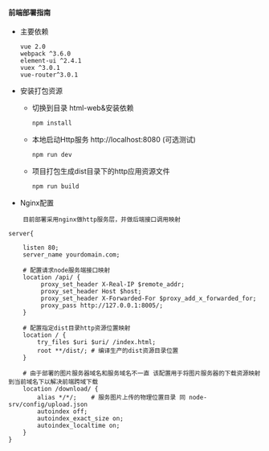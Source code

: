 #### 前端部署指南
- 主要依赖
  ```
  vue 2.0
  webpack ^3.6.0
  element-ui ^2.4.1
  vuex ^3.0.1
  vue-router^3.0.1
  ```
  
- 安装打包资源

    - 切换到目录 html-web&安装依赖
      ```bash
      npm install
      ```
    
    - 本地启动Http服务 http://localhost:8080 (可选测试)
      ```bash
      npm run dev
      ```
    
    - 项目打包生成dist目录下的http应用资源文件
      ```bash
      npm run build
      ```
      
- Nginx配置
```
    目前部署采用nginx做http服务层，并做后端接口调用映射

server{

    listen 80;
    server_name yourdomain.com;

    # 配置请求node服务端接口映射
    location /api/ {
         proxy_set_header X-Real-IP $remote_addr;
         proxy_set_header Host $host;
         proxy_set_header X-Forwarded-For $proxy_add_x_forwarded_for;
         proxy_pass http://127.0.0.1:8005/;
    }

    # 配置指定dist目录http资源位置映射
    location / {
        try_files $uri $uri/ /index.html;
        root **/dist/; # 编译生产的dist资源目录位置
    }
    
    # 由于部署的图片服务器域名和服务域名不一直 该配置用于将图片服务器的下载资源映射到当前域名下以解决前端跨域下载
    location /download/ {
        alias */*/;    # 服务图片上传的物理位置目录 同 node-srv/config/upload.json
        autoindex off;
        autoindex_exact_size on;
        autoindex_localtime on;
    }
}
```